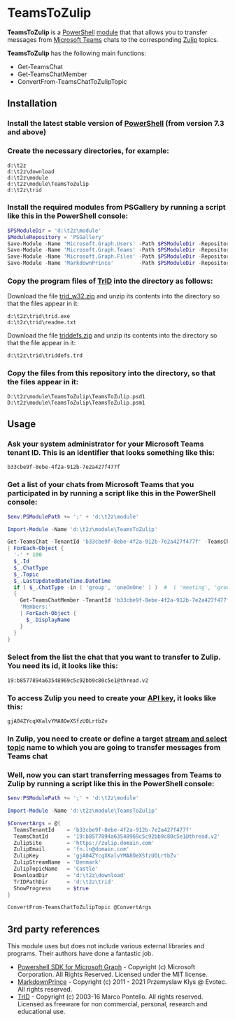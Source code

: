 # TeamsToZulip

**TeamsToZulip** is a [PowerShell](https://learn.microsoft.com/powershell/) [module](https://learn.microsoft.com/en-us/previous-versions/dd901839(v=vs.85))
that that allows you to transfer messages from [Microsoft Teams](https://www.microsoft.com/en-us/microsoft-teams/group-chat-software) chats to the corresponding [Zulip](https://zulip.com) topics.

**TeamsToZulip** has the following main functions:

- Get-TeamsChat
- Get-TeamsChatMember
- ConvertFrom-TeamsChatToZulipTopic

## Installation

### Install the latest stable version of [PowerShell](https://learn.microsoft.com/en-us/powershell/scripting/install/installing-powershell) (from version 7.3 and above)

### Create the necessary directories, for example:
```
d:\t2z
d:\t2z\download
d:\t2z\module
d:\t2z\module\TeamsToZulip
d:\t2z\trid
```

### Install the required modules from PSGallery by running a script like this in the PowerShell console:
```powershell
$PSModuleDir = 'd:\t2z\module'
$ModuleRepository = 'PSGallery'
Save-Module -Name 'Microsoft.Graph.Users' -Path $PSModuleDir -Repository $ModuleRepository -Force
Save-Module -Name 'Microsoft.Graph.Teams' -Path $PSModuleDir -Repository $ModuleRepository -Force
Save-Module -Name 'Microsoft.Graph.Files' -Path $PSModuleDir -Repository $ModuleRepository -Force
Save-Module -Name 'MarkdownPrince'        -Path $PSModuleDir -Repository $ModuleRepository -Force
```

### Copy the program files of [TrID](http://mark0.net/soft-trid-e.html) into the directory as follows:
Download the file [trid_w32.zip](https://mark0.net/download/trid_w32.zip) and unzip its contents into the directory so that the files appear in it:
```
d:\t2z\trid\trid.exe
d:\t2z\trid\readme.txt
```
Download the file [triddefs.zip](https://mark0.net/download/triddefs.zip) and unzip its contents into the directory so that the file appear in it:
```
d:\t2z\trid\triddefs.trd
```

### Copy the files from this repository into the directory, so that the files appear in it:
```
D:\t2z\module\TeamsToZulip\TeamsToZulip.psd1
D:\t2z\module\TeamsToZulip\TeamsToZulip.psm1
```

## Usage

### Ask your system administrator for your Microsoft Teams tenant ID. This is an identifier that looks something like this:
```
b33cbe9f-8ebe-4f2a-912b-7e2a427f477f
```

### Get a list of your chats from Microsoft Teams that you participated in by running a script like this in the PowerShell console:
```powershell
$env:PSModulePath += ';' + 'd:\t2z\module'

Import-Module -Name 'd:\t2z\module\TeamsToZulip'

Get-TeamsChat -TenantId 'b33cbe9f-8ebe-4f2a-912b-7e2a427f477f' -TeamsChatType 'meeting'  #  'meeting', 'group', 'oneOnOne'
| ForEach-Object { 
  '-' * 100
  $_.Id
  $_.ChatType
  $_.Topic
  $_.LastUpdatedDateTime.DateTime
  if ( $_.ChatType -in ( 'group', 'oneOnOne' ) )  #  ( 'meeting', 'group', 'oneOnOne' )
  { 
    Get-TeamsChatMember -TenantId 'b33cbe9f-8ebe-4f2a-912b-7e2a427f477f' -TeamsChatId $_.Id 
    'Members:' 
    | ForEach-Object { 
      $_.DisplayName 
    } 
  }
}

```

### Select from the list the chat that you want to transfer to Zulip. You need its id, it looks like this:
```
19:b8577894a63548969c5c92bb9c80c5e1@thread.v2
```

### To access Zulip you need to create your [API key](https://zulip.com/api/api-keys#get-your-api-key), it looks like this:
```
gjA04ZYcqXKalvYMA8OeXSfzUOLrtbZv
```


### In Zulip, you need to create or define a target [stream and select topic](https://zulip.com/help/streams-and-topics) name to which you are going to transfer messages from Teams chat

### Well, now you can start transferring messages from Teams to Zulip by running a script like this in the PowerShell console:
```powershell
$env:PSModulePath += ';' + 'd:\t2z\module'

Import-Module -Name 'd:\t2z\module\TeamsToZulip'

$ConvertArgs = @{
  TeamsTenantId    = 'b33cbe9f-8ebe-4f2a-912b-7e2a427f477f'
  TeamsChatId      = '19:b8577894a63548969c5c92bb9c80c5e1@thread.v2'
  ZulipSite        = 'https://zulip.domain.com'
  ZulipEmail       = 'fn.ln@domain.com'
  ZulipKey         = 'gjA04ZYcqXKalvYMA8OeXSfzUOLrtbZv'
  ZulipStreamName  = 'Denmark'
  ZulipTopicName   = 'Castle'
  DownloadDir      = 'd:\t2z\download'
  TrIDPathDir      = 'd:\t2z\trid'
  ShowProgress     = $true
}  

ConvertFrom-TeamsChatToZulipTopic @ConvertArgs
```

## 3rd party references

This module uses but does not include various external libraries and programs. Their authors have done a fantastic job.
- [Powershell SDK for Microsoft Graph](https://github.com/microsoftgraph/msgraph-sdk-powershell) - Copyright (c) Microsoft Corporation. All Rights Reserved. Licensed under the MIT license.
- [MarkdownPrince](https://github.com/EvotecIT/MarkdownPrince) - Copyright (c) 2011 - 2021 Przemyslaw Klys @ Evotec. All rights reserved.
- [TrID](http://mark0.net/soft-trid-e.html) -  Copyright (c) 2003-16 Marco Pontello. All rights reserved. Licensed as freeware for non commercial, personal, research and educational use.
